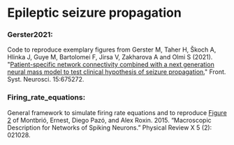 # Epileptic seizure propagation

### Gerster2021:
 Code to reproduce exemplary figures from Gerster M, Taher H, Škoch A, Hlinka J, Guye M, Bartolomei F, Jirsa V, Zakharova A and Olmi S (2021). "[Patient-specific network connectivity combined with a next generation neural mass model to test clinical hypothesis of seizure propagation.](https://doi.org/10.3389/fnsys.2021.675272)" Front. Syst. Neurosci. 15:675272.
 
 ### Firing_rate_equations:
 General framework to simulate firing rate equations and to reproduce [Figure 2](https://journals.aps.org/prx/abstract/10.1103/PhysRevX.5.021028) of Montbrió, Ernest, Diego Pazó, and Alex Roxin. 2015. “Macroscopic Description for Networks of Spiking Neurons.” Physical Review X 5 (2): 021028.
